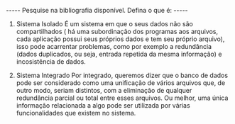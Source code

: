 ----- Pesquise na bibliografia disponível. Defina o que é: -----

1) Sistema Isolado
    É um sistema em que o seus dados não são compartilhados ( há uma subordinação dos programas aos arquivos, cada aplicação possui seus próprios dados e
tem seu próprio arquivo), isso pode acarrentar problemas, como por exemplo a redundância (dados duplicados, ou seja, entrada repetida da mesma informação) e incosistência de dados.

2) Sistema Integrado
    Por integrado, queremos dizer que o banco de dados pode ser considerado como uma unificação de vários arquivos que, de outro modo, seriam distintos, com a eliminação de qualquer redundância parcial ou total entre esses arquivos. Ou melhor, uma única informação relacionada a algo pode ser utilizada por várias funcionalidades que existem no sistema.
